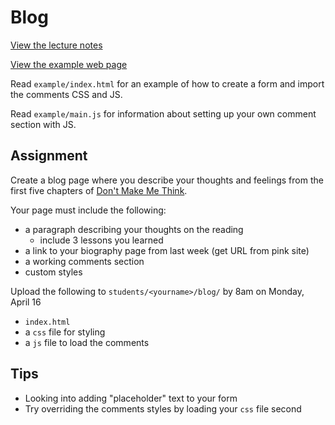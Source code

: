 # Blog

[View the lecture notes](/lectures/week2)

[View the example web page](https://mpaulweeks.github.io/cfc2018/homework/blog/example)

Read `example/index.html` for an example of how to create a form and import the comments CSS and JS.

Read `example/main.js` for information about setting up your own comment section with JS.

## Assignment

Create a blog page where you describe your thoughts and feelings from the first five chapters of [Don't Make Me Think](http://static.mpaulweeks.com/files/think.pdf).

Your page must include the following:
- a paragraph describing your thoughts on the reading
  - include 3 lessons you learned
- a link to your biography page from last week (get URL from pink site)
- a working comments section
- custom styles

Upload the following to `students/<yourname>/blog/` by 8am on Monday, April 16
- `index.html`
- a `css` file for styling
- a `js` file to load the comments

## Tips
- Looking into adding "placeholder" text to your form
- Try overriding the comments styles by loading your `css` file second
